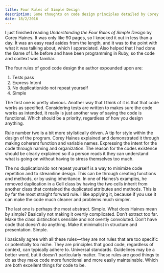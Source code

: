 ```yaml
---
title: Four Rules of Simple Design
description: Some thoughts on code design principles detailed by Corey Haines
date: 18/2/2016
---
```


I just finished reading *Understanding the Four Rules of Simple Design* by Corey Haines. It was only like 90 pages, so I knocked it out in less than a day. It was an easy read asides from the length, and it was to the point with what it was talking about, which I appreciated. Also helped that I had done the Game of Life before and have been programming in Ruby, so the code and context was familiar.

The four rules of good code design the author expounded upon are:

 1. Tests pass
 2. Express Intent
 3. No duplication/do not repeat yourself
 4. Simple


The first one is pretty obvious. Another way that I think of it is that that code works as specified. Considering tests are written to makes sure the code works as intended, it really is just another way of saying the code is functional. Which should be a priority, regardless of how you design anything.

Rule number two is a bit more stylistically driven. A tip for style within the design of the program. Corey Haines explained and demonstrated it through making coherent function and variable names. Expressing the intent for the code through naming and organization. The reason for the codes existence should be clearly explained so if a person reads it they can understand what is going on without having to stress themselves too much.

The no duplication/do not repeat yourself is a way to minimize code repetition and to streamline design. This can be through creating functions and methods, or by using inheritance. In one of Haines’s examples, he removed duplication in a Cell class by having the two cells inherit from another class that contained the duplicated attributes and methods. This is by far the most straight forward rule. I like applying it, because if you use it can make the code much cleaner and problems much simpler.

The last one is perhaps the most abstract. Simple. What does Haines mean by simple? Basically not making it overtly complicated. Don’t extract too far. Make the class distinctions sensible and not overtly convoluted. Don’t have code that doesn’t do anything. Make it minimalist in structure and presentation. Simple.

I basically agree with all these rules—they are not rules that are too specific or potentially too niche. They are principles that good code, regardless of context, can typically adhere to. Universal standards. Guidelines may be a better word, but it doesn’t particularly matter. These rules are good things to do as they make code more functional and more easily maintainable. Which are both excellent things for code to be.

